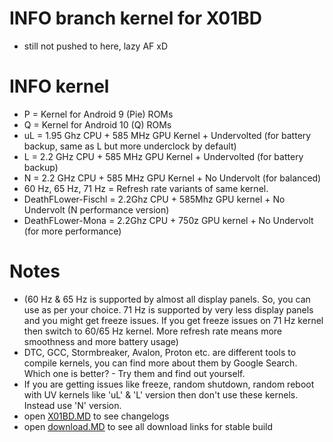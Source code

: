 # INFO branch kernel for X01BD
* still not pushed to here, lazy AF xD

# INFO kernel
* P = Kernel for Android 9 (Pie) ROMs
* Q = Kernel for Android 10 (Q) ROMs
* uL = 1.95 Ghz CPU + 585 MHz GPU Kernel + Undervolted (for battery backup, same as L but more underclock by default)
* L = 2.2 GHz CPU + 585 MHz GPU Kernel + Undervolted (for battery backup)
* N = 2.2 GHz CPU + 585 MHz GPU Kernel + No Undervolt (for balanced)
* 60 Hz, 65 Hz, 71 Hz = Refresh rate variants of same kernel. 
* DeathFLower-Fischl = 2.2Ghz CPU + 585Mhz GPU kernel + No Undervolt (N performance version)
* DeathFLower-Mona = 2.2Ghz CPU + 750z GPU kernel + No Undervolt (for more performance)
# Notes
* (60 Hz & 65 Hz is supported by almost all display panels. So, you can use as per your choice. 71 Hz is supported by very less display panels and you might get freeze issues. If you get freeze issues on 71 Hz kernel then switch to 60/65 Hz kernel. More refresh rate means more smoothness and more battery usage)
* DTC, GCC, Stormbreaker, Avalon, Proton etc. are different tools to compile kernels, you can find more about them by Google Search. Which one is better? - Try them and find out yourself.
* If you are getting issues like freeze, random shutdown, random reboot with UV kernels like 'uL' & 'L' version then don't use these kernels. Instead use 'N' version.
* open <a href="https://github.com/ZyCromerZ/android_kernel_asus_X01BD_old/blob/changelogs/X01BD.MD">X01BD.MD</a> to see changelogs
* open <a href="https://github.com/ZyCromerZ/android_kernel_asus_X01BD_old/blob/changelogs/download.MD">download.MD</a> to see all download links for stable build
